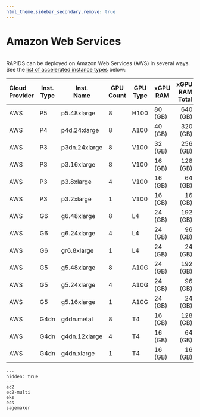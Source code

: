 ```yaml
---
html_theme.sidebar_secondary.remove: true
---
```


# Amazon Web Services

```{include} ../../_includes/menus/aws.md

```

RAPIDS can be deployed on Amazon Web Services (AWS) in several ways. See the
[list of accelerated instance types](https://aws.amazon.com/ec2/instance-types/) below:

| Cloud <br> Provider | Inst. <br> Type | Inst. <br> Name | GPU <br> Count | GPU <br> Type | xGPU <br> RAM | xGPU <br> RAM Total |
| :------------------ | --------------- | --------------- | -------------- | ------------- | ------------- | ------------------: |
| AWS                 | P5              | p5\.48xlarge    | 8              | H100          | 80 (GB)       |            640 (GB) |
| AWS                 | P4              | p4d\.24xlarge   | 8              | A100          | 40 (GB)       |            320 (GB) |
| AWS                 | P3              | p3dn\.24xlarge  | 8              | V100          | 32 (GB)       |            256 (GB) |
| AWS                 | P3              | p3\.16xlarge    | 8              | V100          | 16 (GB)       |            128 (GB) |
| AWS                 | P3              | p3\.8xlarge     | 4              | V100          | 16 (GB)       |             64 (GB) |
| AWS                 | P3              | p3\.2xlarge     | 1              | V100          | 16 (GB)       |             16 (GB) |
| AWS                 | G6              | g6\.48xlarge    | 8              | L4            | 24 (GB)       |            192 (GB) |
| AWS                 | G6              | g6\.24xlarge    | 4              | L4            | 24 (GB)       |             96 (GB) |
| AWS                 | G6              | gr6\.8xlarge    | 1              | L4            | 24 (GB)       |             24 (GB) |
| AWS                 | G5              | g5\.48xlarge    | 8              | A10G          | 24 (GB)       |            192 (GB) |
| AWS                 | G5              | g5\.24xlarge    | 4              | A10G          | 24 (GB)       |             96 (GB) |
| AWS                 | G5              | g5\.16xlarge    | 1              | A10G          | 24 (GB)       |             24 (GB) |
| AWS                 | G4dn            | g4dn\.metal     | 8              | T4            | 16 (GB)       |            128 (GB) |
| AWS                 | G4dn            | g4dn\.12xlarge  | 4              | T4            | 16 (GB)       |             64 (GB) |
| AWS                 | G4dn            | g4dn\.xlarge    | 1              | T4            | 16 (GB)       |             16 (GB) |

```{toctree}
---
hidden: true
---
ec2
ec2-multi
eks
ecs
sagemaker
```
